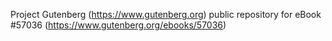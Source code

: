 Project Gutenberg (https://www.gutenberg.org) public repository for
eBook #57036 (https://www.gutenberg.org/ebooks/57036)
